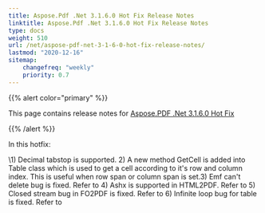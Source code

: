 ```yaml
---
title: Aspose.Pdf .Net 3.1.6.0 Hot Fix Release Notes
linktitle: Aspose.Pdf .Net 3.1.6.0 Hot Fix Release Notes
type: docs
weight: 510
url: /net/aspose-pdf-net-3-1-6-0-hot-fix-release-notes/
lastmod: "2020-12-16"
sitemap:
    changefreq: "weekly"
    priority: 0.7
---
```


{{% alert color="primary" %}}

This page contains release notes for [Aspose.PDF .Net 3.1.6.0 Hot Fix](http://www.aspose.com/downloads/pdf/net/new-releases/aspose.pdf-.net-3.1.6.0-hot-fix/)

{{% /alert %}}

In this hotfix:

\1) Decimal tabstop is supported. 2) A new method GetCell is added into Table class which is used to get a cell according to it's row and column index. This is useful when row span or column span is set.3) Emf can't delete bug is fixed. Refer to 4) Ashx is supported in HTML2PDF. Refer to 5) Closed stream bug in FO2PDF is fixed. Refer to 6) Infinite loop bug for table is fixed. Refer to 
